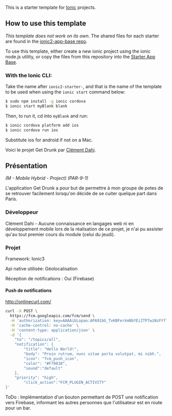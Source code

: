 This is a starter template for [Ionic](http://ionicframework.com/docs/) projects.

## How to use this template

*This template does not work on its own*. The shared files for each starter are found in the [ionic2-app-base repo](https://github.com/ionic-team/ionic2-app-base).

To use this template, either create a new ionic project using the ionic node.js utility, or copy the files from this repository into the [Starter App Base](https://github.com/ionic-team/ionic2-app-base).

### With the Ionic CLI:

Take the name after `ionic2-starter-`, and that is the name of the template to be used when using the `ionic start` command below:

```bash
$ sudo npm install -g ionic cordova
$ ionic start myBlank blank
```

Then, to run it, cd into `myBlank` and run:

```bash
$ ionic cordova platform add ios
$ ionic cordova run ios
```

Substitute ios for android if not on a Mac.

Voici le projet Get Drunk par [Clément Dahi](clement.dahi@epitech.eu).
## Présentation
*(M - Mobile Hybrid - Project) (PAR-9-1)*

L'application Get Drunk a pour but de permettre à mon groupe de potes de se retrouver facilement lorsqu'on décide de se cuiter quelque part dans Paris.

### Développeur
Clément Dahi - Aucune connaissance en langages web ni en développement mobile lors de la réalisation de ce projet, je n'ai pu assister qu'au tout premier cours du module (celui du jeudi).

### Projet
Framework: Ionic3

Api native utilisée: Géolocalisation

Réception de notifications : Oui (Firebase)

#### Push de notifications
http://onlinecurl.com/

```bash
curl -X POST \
  https://fcm.googleapis.com/fcm/send \
  -H 'authorization: key=AAAAibLopao:APA91bG_TvKBFerkmNbYEiITP7wiNzFYflXDucJPVlyQSzQZZlhj4C_AVRlJb-AZbOfeoF-q6yRbIkmyHcKc0nvINAFNth8IM05LGNVtWUFCBmcsObtwDkP-a1LKzSzTHXEBXdBQ21pi' \
  -H 'cache-control: no-cache' \
  -H 'content-type: application/json' \
  -d '{
	"to": "/topics/all",
	"notification": {
	    "title": "Hello World!",
	    "body": "Proin rutrum, nunc vitae porta volutpat, mi nibh.",
        "icon": "fcm_push_icon",
    	"color": "#F79838",
        "sound":"default"
	},
	"priority": "high",
        "click_action":"FCM_PLUGIN_ACTIVITY"
}'
```

ToDo : Implémentation d'un bouton permettant de POST une notification vers Firebase, informant les autres personnes que l'utilisateur est en route pour un bar.
